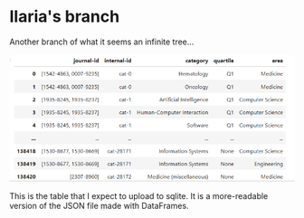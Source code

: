 # Ilaria's branch
Another branch of what it seems an infinite tree...

![Category table modified](https://github.com/git-lost-data-science/Git-Lost/blob/ilaria's/category-df.png)

This is the table that I expect to upload to sqlite. It is a more-readable version of the JSON file made with DataFrames. 
